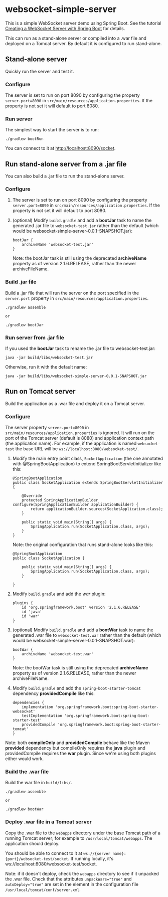 # websocket-simple-server

This is a simple WebSocket server demo using Spring Boot. See the tutorial
[Creating a WebSocket Server with Spring Boot](https://www.nexmo.com/blog/2018/10/08/create-websocket-server-spring-boot-dr/)
for details.

This can run as a stand-alone server or compiled into a .war file and deployed
on a Tomcat server. By default it is configured to run stand-alone.

## Stand-alone server
Quickly run the server and test it.

### Configure
The server is set to run on port 8090 by configuring the property `server.port=8090`
in `src/main/resources/application.properties`. If the property is not set
it will default to port 8080.

### Run server
The simplest way to start the server is to run:
```
./gradlew bootRun
```

You can connect to it at [http://localhost:8090/socket](http://localhost:8090/socket).

## Run stand-alone server from a .jar file
You can also build a .jar file to run the stand-alone server.

### Configure

1. The server is set to run on port 8090 by configuring the property `server.port=8090`
in `src/main/resources/application.properties`. If the property is not set
it will default to port 8080.

2. (optional) Modify `build.gradle` and add a **bootJar** task to name the
generated .jar file to `websocket-test.jar` rather than the default (which
would be websocket-simple-server-0.0.1-SNAPSHOT.jar):

    ```
    bootJar {
        archiveName 'websocket-test.jar'
    }
    ```

    Note: the bootJar task is still using the deprecated **archiveName** property
    as of version 2.1.6.RELEASE, rather than the newer archiveFileName.

### Build .jar file

Build a .jar file that will run the server on the port specified in
the `server.port` property in `src/main/resources/application.properties`.

```
./gradlew assemble

or

./gradlew bootJar

```


### Run server from .jar file

If you used the **bootJar** task to rename the .jar file to websocket-test.jar:

```
java -jar build/libs/websocket-test.jar
```

Otherwise, run it with the default name:

```
java -jar build/libs/websocket-simple-server-0.0.1-SNAPSHOT.jar
```

## Run on Tomcat server
Build the application as a .war file and deploy it on a Tomcat server.

### Configure
The server property `server.port=8090` in `src/main/resources/application.properties`
is ignored. It will run on the port of the Tomcat server (default is 8080)
and application context path (the application name). For example, if the
application is named `websocket-test` the base URL will be
`ws://localhost:8080/websocket-test/`.

1. Modify the main entry point class, `SocketApplication` (the one annotated
with @SpringBootApplication) to extend SpringBootServletInitializer like this:

    ```
    @SpringBootApplication
    public class SocketApplication extends SpringBootServletInitializer {

        @Override
        protected SpringApplicationBuilder configure(SpringApplicationBuilder applicationBuilder) {
            return applicationBuilder.sources(SocketApplication.class);
        }

        public static void main(String[] args) {
            SpringApplication.run(SocketApplication.class, args);
        }
    }
    ```

    Note: the original configuration that runs stand-alone looks like this:

    ```
    @SpringBootApplication
    public class SocketApplication {

        public static void main(String[] args) {
            SpringApplication.run(SocketApplication.class, args);
        }

    }
    ```

2. Modify `build.gradle` and add the *war* plugin:

    ```
    plugins {
        id 'org.springframework.boot' version '2.1.6.RELEASE'
        id 'java'
        id 'war'
    }
    ```

3. (optional) Modify `build.gradle` and add a **bootWar** task to name the
generated .war file to `websocket-test.war` rather than the default (which
would be websocket-simple-server-0.0.1-SNAPSHOT.war):

    ```
    bootWar {
        archiveName 'websocket-test.war'
    }
    ```

    Note: the bootWar task is still using the deprecated **archiveName** property
    as of version 2.1.6.RELEASE, rather than the newer archiveFileName.

4. Modify `build.gradle` and add the `spring-boot-starter-tomcat` dependency
**providedCompile** like this:

    ```
    dependencies {
        implementation 'org.springframework.boot:spring-boot-starter-websocket'
        testImplementation 'org.springframework.boot:spring-boot-starter-test'
        providedCompile 'org.springframework.boot:spring-boot-starter-tomcat'
    }
    ```

Note: both **compileOnly** and **providedCompile** behave like the Maven
**provided** dependency but compileOnly requires the **java** plugin and
providedCompile requires the **war** plugin. Since we're using both plugins
either would work.

### Build the .war file

Build the war file in `build/libs/`.

```
./gradlew assemble

or

./gradlew bootWar

```

### Deploy .war file in a Tomcat server

Copy the .war file to the `webapps` directory under the base Tomcat
path of a running Tomcat server; for example to `/usr/local/tomcat/webapps`.
The application should deploy.

You should be able to connect to it at `ws://{server name}:{port}/websocket-test/socket`.
If running locally, it's ws://localhost:8080/websocket-test/socket.

Note: if it doesn't deploy, check the `webapps` directory to see if it unpacked
the .war file. Check that the attributes `unpackWars="true"` and
`autoDeploy="true"` are set in the <Host> element in the configuration
file `/usr/local/tomcat/conf/server.xml`.
